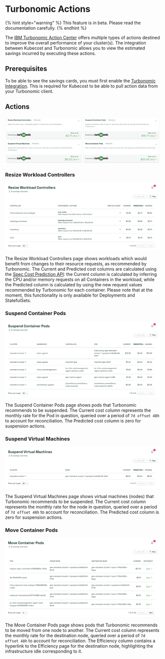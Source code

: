 # Turbonomic Actions 

{% hint style="warning" %}
This feature is in beta. Please read the documentation carefully.
{% endhint %}

The [IBM Turbonomic Action Center](https://www.ibm.com/docs/en/tarm/8.14.3?topic=reference-turbonomic-actions) offers multiple types of actions destined to improve the overall performance of your cluster(s). The integration between Kubecost and Turbonomic allows you to view the estimated savings incurred by executing these actions.

## Prerequisites
To be able to see the savings cards, you must first enable the [Turbonomic Integration](../../../integrations/turbonomic-integration.md). This is required for Kubecost to be able to pull action data from your Turbonomic client.

## Actions
![Savings cards: Turbonomic Actions](../../../images/savings-turbo-actions.png)

### Resize Workload Controllers
![Resize Workload Controllers](../../../images/savings-turbo-actions-rwc.png)

The Resize Workload Controllers page shows workloads which would benefit from changes to their resource requests, as recommended by Turbonomic. 
The Current and Predicted cost columns are calculated using the [Spec Cost Prediction API](../../../apis/governance-apis/spec-cost-prediction-api.md): the Current column is calculated by inferring the CPU and/or memory requests on all Containers in the workload, while the Predicted column is calculated by using the new request values recommended by Turbonomic for each container. Please note that at the moment, this functionality is only available for Deployments and StatefulSets.

### Suspend Container Pods
![Suspend Container Pods](../../../images/savings-turbo-actions-scp.png)

The Suspend Container Pods page shows pods that Turbonomic recommends to be suspended. 
The Current cost column represents the monthly rate for the Pod in question, queried over a period of `7d offset 48h` to account for reconciliation.
The Predicted cost column is zero for suspension actions.

### Suspend Virtual Machines
![Suspend Virtual Machines](../../../images/savings-turbo-actions-svm.png)

The Suspend Virtual Machines page shows virtual machines (nodes) that Turbonomic recommends to be suspended.
The Current cost column represents the monthly rate for the node in question, queried over a period of `7d offset 48h` to account for reconciliation.
The Predicted cost column is zero for suspension actions.

### Move Container Pods
![Move Container Pods](../../../images/savings-turbo-actions-mcp.png)

The Move Container Pods page shows pods that Turbonomic recommends to be moved from one node to another.
The Current cost column represents the monthly rate for the destination node, queried over a period of `7d offset 48h` to account for reconciliation.
The Efficiency column contains a hyperlink to the Efficiency page for the destination node, highlighting the infrastructure idle corresponding to it.  
